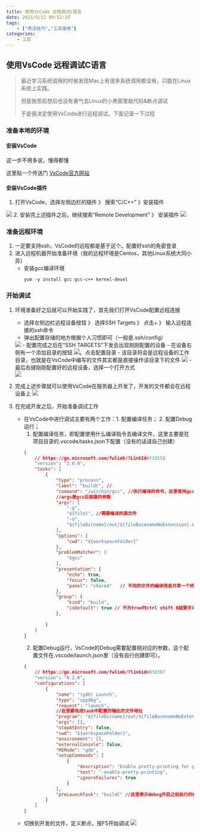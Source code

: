 ```yaml
---
title: 使用VsCode 远程调试C语言
date: 2021/5/22 09:52:25
tags: 
    - ["奇淫技巧","工具使用"]
categories:
    - 工具
---
```


## 使用VsCode 远程调试C语言



> 最近学习系统调用的时候发现Mac上有很多系统调用都没有，只能在Linux系统上实践。
> 
> 但是我思前想后也没有勇气去Linux的小黑窗里敲代码&断点调试
> 
> 于是我决定使用VsCode进行远程调试，下面记录一下过程

### 准备本地的环境

#### 安装VsCode

这一步不用多说，懂得都懂

这里贴一个传送门 [VsCode官方网站](https://code.visualstudio.com)

#### 安装VsCode插件

1. 打开VsCode，选择左侧边栏的插件 》 搜索“C/C++” 》安装插件
<img src = "{{site.url}}/images/blog/vscode-c-1.png"/>
2. 安装完上述插件之后，继续搜索“Remote Development” 》 安装插件
<img src = "{{site.url}}/images/blog/vscode-c-2.png"/>

### 准备远程环境
1. 一定要支持ssh，VsCode的远程都是基于这个。配置好ssh的免密登录 
2. 进入远程机器开始准备环境（我的远程环境是Centos，其他Linux系统大同小异）
   - 安装gcc编译环境
        ```shell
        yum -y install gcc gcc-c++ kernel-devel
        ```

### 开始调试
1. 环境准备好之后就可以开始实践了，首先我们打开VsCode配置远程连接
   - 选择左侧边栏远程设备按钮 》 选择SSH Targets 》 点击+ 》 输入远程连接的ssh命令
   - 弹出配置存储的地方根据个人习惯即可（一般是.ssh/config）
    <img src = "{{site.url}}/images/blog/vscode-c-3.png"/>
   - 配置完成之后在“SSH TARGETS”下发会出现刚刚配置的设备
   - 在设备右侧有一个添加目录的按钮 <img src = "{{site.url}}/images/blog/vscode-c-4.png"/>。点击配置目录
   - 该目录将会是远程设备的工作目录，也就是在VsCode中编写的文件其实都是直接操作该目录下的文件
    <img src = "{{site.url}}/images/blog/vscode-c-5.png"/>
   - 最后右键刚刚配置好的远程设备，选择一个打开方式</br>
     <img src = "{{site.url}}/images/blog/vscode-c-6.png"/> 

2. 完成上述步骤就可以使用VsCode在服务器上开发了，开发的文件都会在远程设备上
     <img src = "{{site.url}}/images/blog/vscode-c-7.png"/>
3. 在完成开发之后，开始准备调试工作
   - 在VsCode中进行调试主要有两个工作：1. 配置编译任务； 2. 配置Debug运行；
      1. 配置编译任务，即配置使用什么编译指令去编译文件，这里主要是在项目目录的.vscode/tasks.json下配置（没有的话请自己创建）
        ```json
        {
            // https://go.microsoft.com/fwlink/?LinkId=733558
            "version": "2.0.0",
            "tasks": [
                {
                    "type": "process",
                    "label": "buildC", //
                    "command": "/usr/bin/gcc", //执行编译的命令，这里使用gcc也就是之前在远程设备上安装过的
                    //args是gcc后面跟的参数
                    "args": [
                        "-g",
                        "${file}", //需要编译的源文件
                        "-o", 
                        "${fileDirname}/out/${fileBasenameNoExtension}.out",
                    ],
                    "options": {
                        "cwd": "${workspaceFolder}"
                    },
                    "problemMatcher": [
                        "$gcc"
                    ],
                    "presentation": {
                        "echo": true,
                        "focus": false,  
                        "panel": "shared"   // 不同的文件的编译信息共享一个终端面板
                    },
                    "group": {
                        "kind": "build",
                        "isDefault": true // 不为true时ctrl shift B就要手动选择了
                    },
                    
                }
            ]
        }
        ```
        2. 配置Debug运行，VsCode的Debug需要配置相对应的参数，这个配置文件在.vscode/launch.json里（没有自行创建即可）。
        ```json
        {
            // https://go.microsoft.com/fwlink/?linkid=830387
            "version": "0.2.0",
            "configurations": [
                {
                    "name": "(gdb) Launch",
                    "type": "cppdbg",
                    "request": "launch",
                    //这里要改成task中配置的输出的文件地址
                    "program": "${fileDirname}/out/${fileBasenameNoExtension}.out",
                    "args": [],
                    "stopAtEntry": false,
                    "cwd": "${workspaceFolder}",
                    "environment": [],
                    "externalConsole": false,
                    "MIMode": "gdb",
                    "setupCommands": [
                        {
                            "description": "Enable pretty-printing for gdb",
                            "text": "-enable-pretty-printing",
                            "ignoreFailures": true
                        }
                    ],
                    "preLaunchTask": "buildC" //这里表示debug开启之前执行的任务，对应task中的label字段
                }
            ]
        }
        ``` 
    - 切换到开发的文件，定义断点，按F5开始调试
      <img src = "{{site.url}}/images/blog/vscode-c-8.png"/>
  